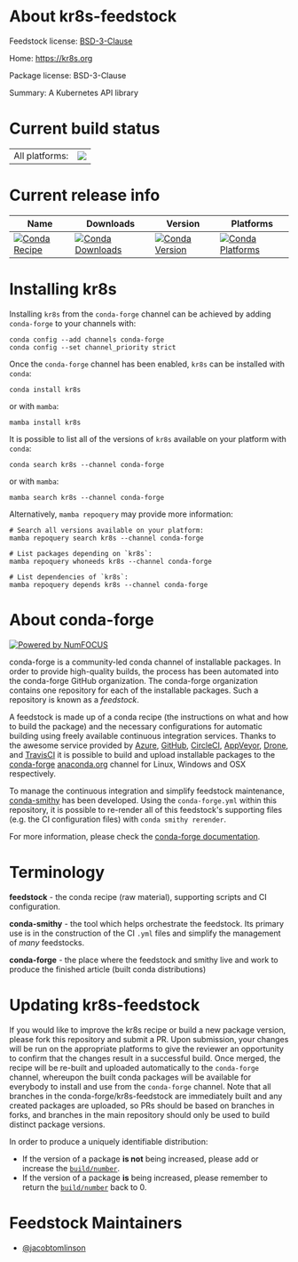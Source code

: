 About kr8s-feedstock
====================

Feedstock license: [BSD-3-Clause](https://github.com/conda-forge/kr8s-feedstock/blob/main/LICENSE.txt)

Home: https://kr8s.org

Package license: BSD-3-Clause

Summary: A Kubernetes API library

Current build status
====================


<table><tr><td>All platforms:</td>
    <td>
      <a href="https://dev.azure.com/conda-forge/feedstock-builds/_build/latest?definitionId=19672&branchName=main">
        <img src="https://dev.azure.com/conda-forge/feedstock-builds/_apis/build/status/kr8s-feedstock?branchName=main">
      </a>
    </td>
  </tr>
</table>

Current release info
====================

| Name | Downloads | Version | Platforms |
| --- | --- | --- | --- |
| [![Conda Recipe](https://img.shields.io/badge/recipe-kr8s-green.svg)](https://anaconda.org/conda-forge/kr8s) | [![Conda Downloads](https://img.shields.io/conda/dn/conda-forge/kr8s.svg)](https://anaconda.org/conda-forge/kr8s) | [![Conda Version](https://img.shields.io/conda/vn/conda-forge/kr8s.svg)](https://anaconda.org/conda-forge/kr8s) | [![Conda Platforms](https://img.shields.io/conda/pn/conda-forge/kr8s.svg)](https://anaconda.org/conda-forge/kr8s) |

Installing kr8s
===============

Installing `kr8s` from the `conda-forge` channel can be achieved by adding `conda-forge` to your channels with:

```
conda config --add channels conda-forge
conda config --set channel_priority strict
```

Once the `conda-forge` channel has been enabled, `kr8s` can be installed with `conda`:

```
conda install kr8s
```

or with `mamba`:

```
mamba install kr8s
```

It is possible to list all of the versions of `kr8s` available on your platform with `conda`:

```
conda search kr8s --channel conda-forge
```

or with `mamba`:

```
mamba search kr8s --channel conda-forge
```

Alternatively, `mamba repoquery` may provide more information:

```
# Search all versions available on your platform:
mamba repoquery search kr8s --channel conda-forge

# List packages depending on `kr8s`:
mamba repoquery whoneeds kr8s --channel conda-forge

# List dependencies of `kr8s`:
mamba repoquery depends kr8s --channel conda-forge
```


About conda-forge
=================

[![Powered by
NumFOCUS](https://img.shields.io/badge/powered%20by-NumFOCUS-orange.svg?style=flat&colorA=E1523D&colorB=007D8A)](https://numfocus.org)

conda-forge is a community-led conda channel of installable packages.
In order to provide high-quality builds, the process has been automated into the
conda-forge GitHub organization. The conda-forge organization contains one repository
for each of the installable packages. Such a repository is known as a *feedstock*.

A feedstock is made up of a conda recipe (the instructions on what and how to build
the package) and the necessary configurations for automatic building using freely
available continuous integration services. Thanks to the awesome service provided by
[Azure](https://azure.microsoft.com/en-us/services/devops/), [GitHub](https://github.com/),
[CircleCI](https://circleci.com/), [AppVeyor](https://www.appveyor.com/),
[Drone](https://cloud.drone.io/welcome), and [TravisCI](https://travis-ci.com/)
it is possible to build and upload installable packages to the
[conda-forge](https://anaconda.org/conda-forge) [anaconda.org](https://anaconda.org/)
channel for Linux, Windows and OSX respectively.

To manage the continuous integration and simplify feedstock maintenance,
[conda-smithy](https://github.com/conda-forge/conda-smithy) has been developed.
Using the ``conda-forge.yml`` within this repository, it is possible to re-render all of
this feedstock's supporting files (e.g. the CI configuration files) with ``conda smithy rerender``.

For more information, please check the [conda-forge documentation](https://conda-forge.org/docs/).

Terminology
===========

**feedstock** - the conda recipe (raw material), supporting scripts and CI configuration.

**conda-smithy** - the tool which helps orchestrate the feedstock.
                   Its primary use is in the construction of the CI ``.yml`` files
                   and simplify the management of *many* feedstocks.

**conda-forge** - the place where the feedstock and smithy live and work to
                  produce the finished article (built conda distributions)


Updating kr8s-feedstock
=======================

If you would like to improve the kr8s recipe or build a new
package version, please fork this repository and submit a PR. Upon submission,
your changes will be run on the appropriate platforms to give the reviewer an
opportunity to confirm that the changes result in a successful build. Once
merged, the recipe will be re-built and uploaded automatically to the
`conda-forge` channel, whereupon the built conda packages will be available for
everybody to install and use from the `conda-forge` channel.
Note that all branches in the conda-forge/kr8s-feedstock are
immediately built and any created packages are uploaded, so PRs should be based
on branches in forks, and branches in the main repository should only be used to
build distinct package versions.

In order to produce a uniquely identifiable distribution:
 * If the version of a package **is not** being increased, please add or increase
   the [``build/number``](https://docs.conda.io/projects/conda-build/en/latest/resources/define-metadata.html#build-number-and-string).
 * If the version of a package **is** being increased, please remember to return
   the [``build/number``](https://docs.conda.io/projects/conda-build/en/latest/resources/define-metadata.html#build-number-and-string)
   back to 0.

Feedstock Maintainers
=====================

* [@jacobtomlinson](https://github.com/jacobtomlinson/)

